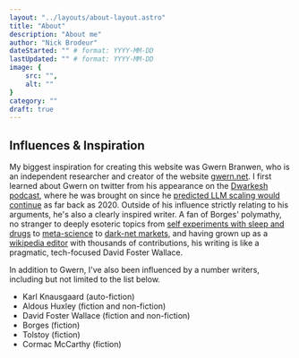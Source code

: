 ```yaml
---
layout: "../layouts/about-layout.astro"
title: "About"
description: "About me"
author: "Nick Brodeur"
dateStarted: "" # format: YYYY-MM-DD
lastUpdated: "" # format: YYYY-MM-DD
image: {
	src: "",
	alt: ""
}
category: ""
draft: true
---
```


## Influences & Inspiration

My biggest inspiration for creating this website was Gwern Branwen, who is an independent researcher and creator of the website [gwern.net](https://gwern.net/). I first learned about Gwern on twitter from his appearance on the [Dwarkesh podcast](https://www.dwarkeshpatel.com/), where he was brought on since he [predicted LLM scaling would continue](https://www.dwarkeshpatel.com/p/gwern-branwen) as far back as 2020. Outside of his influence strictly relating to his arguments, he's also a clearly inspired writer. A fan of Borges' polymathy, no stranger to deeply esoteric topics from [self experiments with sleep and drugs](https://gwern.net/zeo/zeo) to [meta-science](https://gwern.net/index#meta-science) to [dark-net markets](https://gwern.net/index#dark-net-markets), and having grown up as a [wikipedia editor](https://gwern.net/me#wikis) with thousands of contributions, his writing is like a pragmatic, tech-focused David Foster Wallace.

In addition to Gwern, I've also been influenced by a number writers, including but not limited to the list below.

- Karl Knausgaard (auto-fiction)
- Aldous Huxley (fiction and non-fiction)
- David Foster Wallace (fiction and non-fiction)
- Borges (fiction)
- Tolstoy (fiction)
- Cormac McCarthy (fiction)
